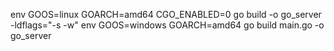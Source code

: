 env GOOS=linux GOARCH=amd64 CGO_ENABLED=0 go build -o go_server -ldflags="-s -w"
env GOOS=windows GOARCH=amd64 go build main.go -o go_server
